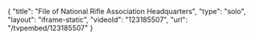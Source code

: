 {
    "title": "File of National Rifle Association Headquarters",
    "type": "solo",
    "layout": "iframe-static",
    "videoId": "123185507",
    "url": "\/tvpembed\/123185507"
}
